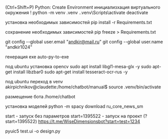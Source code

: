  (Ctrl+Shift+P) Python: Create Environment
инициализхация виртуального окружения !
python -m venv .venv
.\.venv\Scripts\activate
deactivate

установка необходимых зависимостей
pip install -r Requirements.txt

сохранение необходимых зависимостей 
pip freeze > Requirements.txt

git config --global user.email "andkir@mail.ru"
git config --global user.name "andkir1024"

генерация exe
auto-py-to-exe

под ubuntu установка opencv
sudo apt install libgl1-mesa-glx -y
sudo apt-get install libzbar0
sudo apt-get install tesseract-ocr-rus -y

под ubuntu переход в venv
akirpichnikov@claudette:/home/chatbot/manual$ source .venv/bin/activate

размещение бота
/home/chatbot

установка моделей
python -m spacy download ru_core_news_sm
  
start - запуск без параметров 
start=1395522 - запуск на проект (?start=1395522)
https://t.me/WiseDimensionsbot?start=test=1234


pyuic5 test.ui -o design.py